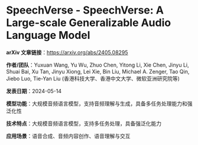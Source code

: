 # SpeechVerse - SpeechVerse: A Large-scale Generalizable Audio Language Model

**arXiv 文章链接**：https://arxiv.org/abs/2405.08295

**作者/团队**：Yuxuan Wang, Yu Wu, Zhuo Chen, Yitong Li, Xie Chen, Jinyu Li, Shuai Bai, Xu Tan, Jinyu Xiong, Lei Xie, Bin Liu, Michael A. Zenger, Tao Qin, Jiebo Luo, Tie-Yan Liu (香港科技大学、香港中文大学、微软亚洲研究院等)

**发表日期**：2024-05-14

**模型功能**：大规模音频语言模型，支持音频理解与生成，具备多任务处理能力和强泛化性

**技术特点**：大规模音频语言模型，支持多任务处理，具备强泛化能力

**应用场景**：语音合成、音频内容创作、语音理解与交互